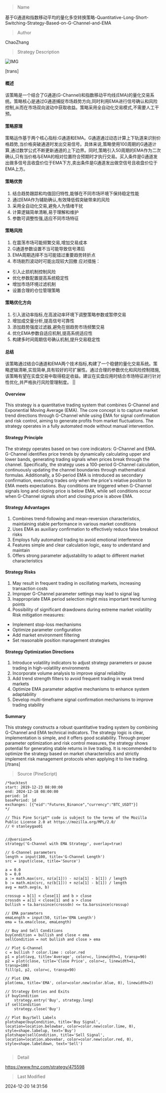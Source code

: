 
> Name

基于G通道和指数移动平均的量化多空转换策略-Quantitative-Long-Short-Switching-Strategy-Based-on-G-Channel-and-EMA

> Author

ChaoZhang

> Strategy Description

![IMG](https://www.fmz.com/upload/asset/1175fb4bcdecdd4da90.png)

[trans]
#### 概述
该策略是一个结合了G通道(G-Channel)和指数移动平均线(EMA)的量化交易系统。策略核心是通过G通道捕捉市场趋势方向,同时利用EMA进行信号确认和风险控制,从而在市场双向波动中获取收益。策略采用全自动化交易模式,不需要人工干预。

#### 策略原理
策略运作基于两个核心指标:G通道和EMA。G通道通过动态计算上下轨道来识别价格趋势,当价格突破通道时发出交易信号。具体来说,策略使用100周期的G通道计算,通过数学公式不断更新通道的上下边界。同时,策略引入50周期的EMA作为二次确认,只有当价格与EMA的相对位置符合预期时才执行交易。买入条件是G通道发出做多信号且收盘价位于EMA下方,卖出条件是G通道发出做空信号且收盘价位于EMA上方。

#### 策略优势
1. 结合趋势跟踪和均值回归特性,能够在不同市场环境下保持稳定性能
2. 通过EMA作为辅助确认,有效降低假突破带来的风险
3. 采用全自动化交易,避免人为情绪干扰
4. 计算逻辑简单清晰,易于理解和维护
5. 参数可调整性强,适应不同市场特征

#### 策略风险
1. 在震荡市场可能频繁交易,增加交易成本
2. G通道参数设置不当可能导致信号滞后
3. EMA周期选择不当可能错过重要趋势转折点
4. 市场剧烈波动时可能出现较大回撤
应对措施：
- 引入止损机制控制风险
- 优化参数配置提高系统稳定性
- 增加市场环境过滤机制
- 设置合理的仓位管理策略

#### 策略优化方向
1. 引入波动率指标,在高波动率环境下调整策略参数或暂停交易
2. 增加成交量分析,提高信号可靠性
3. 添加趋势强度过滤器,避免在弱趋势市场频繁交易
4. 优化EMA参数自适应机制,提高系统适应性
5. 构建多时间周期信号确认机制,提升交易稳定性

#### 总结
该策略通过结合G通道和EMA两个技术指标,构建了一个稳健的量化交易系统。策略逻辑清晰,实现简单,具有较好的可扩展性。通过合理的参数优化和风险控制措施,该策略有望在实盘交易中取得稳定收益。建议在实盘应用时结合市场特征进行针对性优化,并严格执行风险管理制度。 || 

#### Overview
This strategy is a quantitative trading system that combines G-Channel and Exponential Moving Average (EMA). The core concept is to capture market trend directions through G-Channel while using EMA for signal confirmation and risk control, aiming to generate profits from market fluctuations. The strategy operates in a fully automated mode without manual intervention.

#### Strategy Principle
The strategy operates based on two core indicators: G-Channel and EMA. G-Channel identifies price trends by dynamically calculating upper and lower bands, generating trading signals when prices break through the channel. Specifically, the strategy uses a 100-period G-Channel calculation, continuously updating the channel boundaries through mathematical formulas. Additionally, a 50-period EMA is introduced as secondary confirmation, executing trades only when the price's relative position to EMA meets expectations. Buy conditions are triggered when G-Channel signals long and closing price is below EMA, while sell conditions occur when G-Channel signals short and closing price is above EMA.

#### Strategy Advantages
1. Combines trend-following and mean-reversion characteristics, maintaining stable performance in various market conditions
2. Uses EMA as auxiliary confirmation to effectively reduce false breakout risks
3. Employs fully automated trading to avoid emotional interference
4. Features simple and clear calculation logic, easy to understand and maintain
5. Offers strong parameter adjustability to adapt to different market characteristics

#### Strategy Risks
1. May result in frequent trading in oscillating markets, increasing transaction costs
2. Improper G-Channel parameter settings may lead to signal lag
3. Inappropriate EMA period selection might miss important trend turning points
4. Possibility of significant drawdowns during extreme market volatility
Risk mitigation measures:
- Implement stop-loss mechanisms
- Optimize parameter configuration
- Add market environment filtering
- Set reasonable position management strategies

#### Strategy Optimization Directions
1. Introduce volatility indicators to adjust strategy parameters or pause trading in high-volatility environments
2. Incorporate volume analysis to improve signal reliability
3. Add trend strength filters to avoid frequent trading in weak trend markets
4. Optimize EMA parameter adaptive mechanisms to enhance system adaptability
5. Develop multi-timeframe signal confirmation mechanisms to improve trading stability

#### Summary
This strategy constructs a robust quantitative trading system by combining G-Channel and EMA technical indicators. The strategy logic is clear, implementation is simple, and it offers good scalability. Through proper parameter optimization and risk control measures, the strategy shows potential for generating stable returns in live trading. It is recommended to optimize the strategy based on market characteristics and strictly implement risk management protocols when applying it to live trading.[/trans]



> Source (PineScript)

``` pinescript
/*backtest
start: 2019-12-23 08:00:00
end: 2024-12-18 08:00:00
period: 1d
basePeriod: 1d
exchanges: [{"eid":"Futures_Binance","currency":"BTC_USDT"}]
*/

// This Pine Script™ code is subject to the terms of the Mozilla Public License 2.0 at https://mozilla.org/MPL/2.0/
// © stanleygao01


//@version=5
strategy('G-Channel with EMA Strategy', overlay=true)

// G-Channel parameters
length = input(100, title='G-Channel Length')
src = input(close, title='Source')

a = 0.0
b = 0.0
a := math.max(src, nz(a[1])) - nz(a[1] - b[1]) / length
b := math.min(src, nz(b[1])) + nz(a[1] - b[1]) / length
avg = math.avg(a, b)

crossup = b[1] < close[1] and b > close
crossdn = a[1] < close[1] and a > close
bullish = ta.barssince(crossdn) <= ta.barssince(crossup)

// EMA parameters
emaLength = input(50, title='EMA Length')
ema = ta.ema(close, emaLength)

// Buy and Sell Conditions
buyCondition = bullish and close < ema
sellCondition = not bullish and close > ema

// Plot G-Channel
c = bullish ? color.lime : color.red
p1 = plot(avg, title='Average', color=c, linewidth=1, transp=90)
p2 = plot(close, title='Close Price', color=c, linewidth=1, transp=100)
fill(p1, p2, color=c, transp=90)

// Plot EMA
plot(ema, title='EMA', color=color.new(color.blue, 0), linewidth=2)

// Strategy Entries and Exits
if buyCondition
    strategy.entry('Buy', strategy.long)
if sellCondition
    strategy.close('Buy')

// Plot Buy/Sell Labels
plotshape(buyCondition, title='Buy Signal', location=location.belowbar, color=color.new(color.lime, 0), style=shape.labelup, text='Buy')
plotshape(sellCondition, title='Sell Signal', location=location.abovebar, color=color.new(color.red, 0), style=shape.labeldown, text='Sell')


```

> Detail

https://www.fmz.com/strategy/475598

> Last Modified

2024-12-20 14:31:56
